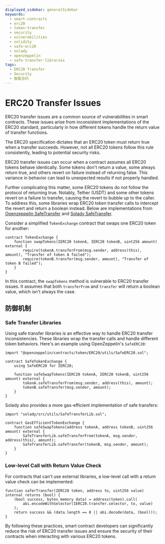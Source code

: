 ```yaml
---
displayed_sidebar: generalSidebar
keywords:
  - smart-contracts
  - erc20
  - token-transfer
  - security
  - vulnerabilities
  - solidity
  - safe-erc20
  - solady
  - openzeppelin
  - safe-transfer-libraries
tags:
  - ERC20 Transfer
  - Security
  - 智能合约
---
```


# ERC20 Transfer Issues

ERC20 transfer issues are a common source of vulnerabilities in smart contracts. These issues arise from inconsistent implementations of the ERC20 standard, particularly in how different tokens handle the return value of transfer functions.

The ERC20 specification dictates that an ERC20 token must return true when a transfer succeeds. However, not all ERC20 tokens follow this rule consistently, leading to potential security risks.

ERC20 transfer issues can occur when a contract assumes all ERC20 tokens behave identically. Some tokens don't return a value, some always return true, and others revert on failure instead of returning false. This variance in behavior can lead to unexpected results if not properly handled.

Further complicating this matter, some ERC20 tokens do not follow the protocol of returning true. Notably, Tether (USDT) and some other tokens revert on a failure to transfer, causing the revert to bubble up to the caller. To address this, some libraries wrap ERC20 token transfer calls to intercept the revert and return a boolean instead. Below are implementations from [Openzeppelin SafeTransfer](https://github.com/OpenZeppelin/openzeppelin-contracts/blob/master/contracts/token/ERC20/utils/SafeERC20.sol) and [Solady SafeTransfer](https://github.com/Vectorized/solady/blob/main/src/utils/SafeTransferLib.sol).

Consider a simplified `TokenExchange` contract that swaps one ERC20 token for another:

```solidity
contract TokenExchange {
    function swapTokens(IERC20 tokenA, IERC20 tokenB, uint256 amount) external {
        require(tokenA.transferFrom(msg.sender, address(this), amount), "Transfer of token A failed");
        require(tokenB.transfer(msg.sender, amount), "Transfer of token B failed");
    }
}
```

In this contract, the `swapTokens` method is vulnerable to ERC20 transfer issues. It assumes that both `transferFrom` and `transfer` will return a boolean value, which isn't always the case.

## 防御机制

### Safe Transfer Libraries

Using safe transfer libraries is an effective way to handle ERC20 transfer inconsistencies. These libraries wrap the transfer calls and handle different token behaviors. Here's an example using OpenZeppelin's `SafeERC20`:

```solidity
import "@openzeppelin/contracts/token/ERC20/utils/SafeERC20.sol";

contract SafeTokenExchange {
    using SafeERC20 for IERC20;

    function safeSwapTokens(IERC20 tokenA, IERC20 tokenB, uint256 amount) external {
        tokenA.safeTransferFrom(msg.sender, address(this), amount);
        tokenB.safeTransfer(msg.sender, amount);
    }
}
```

Solady also provides a more gas-efficient implementation of safe transfers:

```solidity
import "solady/src/utils/SafeTransferLib.sol";

contract GasEfficientTokenExchange {
    function safeSwapTokens(address tokenA, address tokenB, uint256 amount) external {
        SafeTransferLib.safeTransferFrom(tokenA, msg.sender, address(this), amount);
        SafeTransferLib.safeTransfer(tokenB, msg.sender, amount);
    }
}
```

### Low-level Call with Return Value Check

For contracts that can't use external libraries, a low-level call with a return value check can be implemented:

```solidity
function saferTransfer(IERC20 token, address to, uint256 value) internal returns (bool) {
    (bool success, bytes memory data) = address(token).call(
        abi.encodeWithSelector(IERC20.transfer.selector, to, value)
    );
    return success && (data.length == 0 || abi.decode(data, (bool)));
}
```

By following these practices, smart contract developers can significantly reduce the risk of ERC20 transfer issues and ensure the security of their contracts when interacting with various ERC20 tokens.
